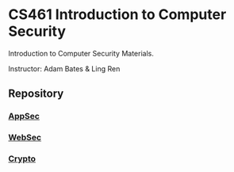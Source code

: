 # CS461  Introduction to Computer Security

Introduction to Computer Security Materials.

Instructor: Adam Bates & Ling Ren

## Repository
### [AppSec](https://gitlab.engr.illinois.edu/hongboz2/computer_security/-/tree/main/AppSec)

### [WebSec](https://gitlab.engr.illinois.edu/hongboz2/computer_security/-/tree/main/WebSec)

### [Crypto](https://gitlab.engr.illinois.edu/hongboz2/computer_security/-/tree/main/Crypto)
